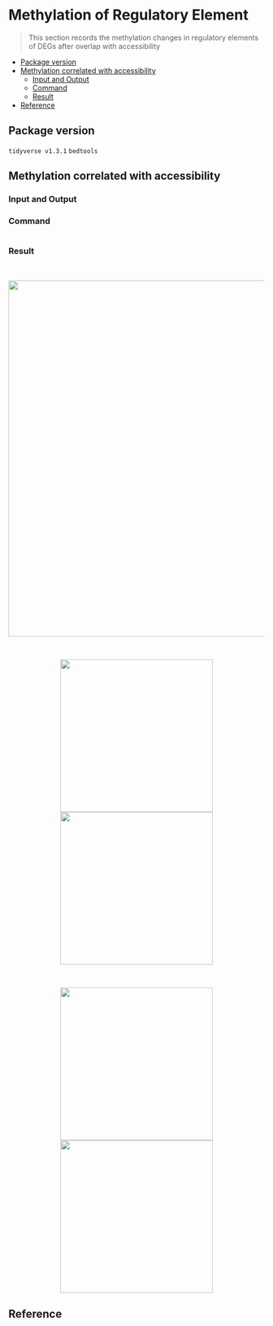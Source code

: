 # Methylation of Regulatory Element
> This section records the methylation changes in regulatory elements of DEGs after overlap with accessibility

* [Package version](#package-version)
* [Methylation correlated with accessibility](#Methylation-correlated-with-accessibility)
    + [Input and Output](#input-and-output)
    + [Command](#command)
    + [Result](#result)
* [Reference](#reference)
    
## Package version
`tidyverse v1.3.1` `bedtools`

## Methylation correlated with accessibility

### Input and Output

### Command

```R

```



### Result

<br />
<p align="center">
  <img width="700" src="./Figure/Plot8A.png">
</p>

<br />
<p align="center">
  <img width="300" src="./Figure/Plot8B - ctrl.png">
  <img width="300" src="./Figure/Plot8B - treat.png"> 
</p>

<br />
<p align="center">
  <img width="300" src="./Figure/Plot8C - ctrl.png">
  <img width="300" src="./Figure/Plot8C - treat.png"> 
</p>


## Reference

